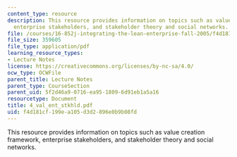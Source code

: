 ```yaml
---
content_type: resource
description: This resource provides information on topics such as value creation framework,
  enterprise stakeholders, and stakeholder theory and social networks.
file: /courses/16-852j-integrating-the-lean-enterprise-fall-2005/f4d181cf199ea105d3d2896e0b9b08fd_4_val_ent_stkhld.pdf
file_size: 359605
file_type: application/pdf
learning_resource_types:
- Lecture Notes
license: https://creativecommons.org/licenses/by-nc-sa/4.0/
ocw_type: OCWFile
parent_title: Lecture Notes
parent_type: CourseSection
parent_uid: 5f2d46a9-0716-ea95-1809-6d91eb1a5a16
resourcetype: Document
title: 4_val_ent_stkhld.pdf
uid: f4d181cf-199e-a105-d3d2-896e0b9b08fd
---
```

This resource provides information on topics such as value creation framework, enterprise stakeholders, and stakeholder theory and social networks.
